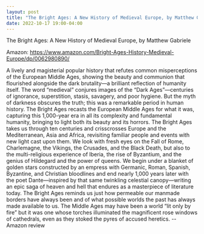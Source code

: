```yaml
---
layout: post
title: "The Bright Ages: A New History of Medieval Europe, by Matthew Gabriele"
date: 2022-10-17 19:00-04:00
---
```

The Bright Ages: A New History of Medieval Europe, by Matthew Gabriele

Amazon: https://www.amazon.com/Bright-Ages-History-Medieval-Europe/dp/0062980890/

A lively and magisterial popular history that refutes common misperceptions of the European Middle Ages, showing the beauty and communion that flourished alongside the dark brutality—a brilliant reflection of humanity itself.
The word “medieval” conjures images of the “Dark Ages”—centuries of ignorance, superstition, stasis, savagery, and poor hygiene. But the myth of darkness obscures the truth; this was a remarkable period in human history. The Bright Ages recasts the European Middle Ages for what it was, capturing this 1,000-year era in all its complexity and fundamental humanity, bringing to light both its beauty and its horrors.
The Bright Ages takes us through ten centuries and crisscrosses Europe and the Mediterranean, Asia and Africa, revisiting familiar people and events with new light cast upon them. We look with fresh eyes on the Fall of Rome, Charlemagne, the Vikings, the Crusades, and the Black Death, but also to the multi-religious experience of Iberia, the rise of Byzantium, and the genius of Hildegard and the power of queens. We begin under a blanket of golden stars constructed by an empress with Germanic, Roman, Spanish, Byzantine, and Christian bloodlines and end nearly 1,000 years later with the poet Dante—inspired by that same twinkling celestial canopy—writing an epic saga of heaven and hell that endures as a masterpiece of literature today.
The Bright Ages reminds us just how permeable our manmade borders have always been and of what possible worlds the past has always made available to us. The Middle Ages may have been a world “lit only by fire” but it was one whose torches illuminated the magnificent rose windows of cathedrals, even as they stoked the pyres of accused heretics.
\-\- Amazon review
